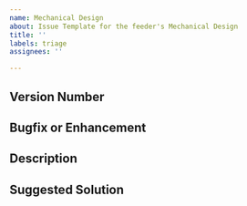 ```yaml
---
name: Mechanical Design
about: Issue Template for the feeder's Mechanical Design
title: ''
labels: triage
assignees: ''

---
```


## Version Number
<!-- What is the latest known version number where this issue is present? -->

## Bugfix or Enhancement
<!-- Is this issue a bug with the feeder, or a potential enhancement? -->

## Description
<!-- Please describe the issue. Be sure to include relevant parts and photos/video if possible. -->

## Suggested Solution
<!-- Please describe a suggested solution, if you have one in mind. -->
